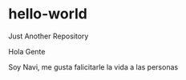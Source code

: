 # hello-world
Just Another Repository

Hola Gente

Soy Navi, me gusta falicitarle la vida a las personas
